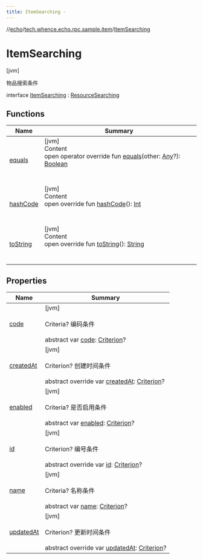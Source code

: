 ```yaml
---
title: ItemSearching -
---
```

//[echo](../../index.md)/[tech.whence.echo.rpc.sample.item](../index.md)/[ItemSearching](index.md)



# ItemSearching  
 [jvm] 

物品搜索条件

interface [ItemSearching](index.md) : [ResourceSearching](../../tech.whence.echo.rpc.sample.resource/-resource-searching/index.md)   


## Functions  
  
|  Name|  Summary| 
|---|---|
| [equals](../../tech.whence.echo.webclient.response.exception/-response-unrecognized-exception/index.md#kotlin/Any/equals/#kotlin.Any?/PointingToDeclaration/)| [jvm]  <br>Content  <br>open operator override fun [equals](../../tech.whence.echo.webclient.response.exception/-response-unrecognized-exception/index.md#kotlin/Any/equals/#kotlin.Any?/PointingToDeclaration/)(other: [Any](https://kotlinlang.org/api/latest/jvm/stdlib/kotlin/-any/index.html)?): [Boolean](https://kotlinlang.org/api/latest/jvm/stdlib/kotlin/-boolean/index.html)  <br><br><br>
| [hashCode](../../tech.whence.echo.webclient.response.exception/-response-unrecognized-exception/index.md#kotlin/Any/hashCode/#/PointingToDeclaration/)| [jvm]  <br>Content  <br>open override fun [hashCode](../../tech.whence.echo.webclient.response.exception/-response-unrecognized-exception/index.md#kotlin/Any/hashCode/#/PointingToDeclaration/)(): [Int](https://kotlinlang.org/api/latest/jvm/stdlib/kotlin/-int/index.html)  <br><br><br>
| [toString](../../tech.whence.echo.webclient.response.exception/-response-unrecognized-exception/index.md#kotlin/Any/toString/#/PointingToDeclaration/)| [jvm]  <br>Content  <br>open override fun [toString](../../tech.whence.echo.webclient.response.exception/-response-unrecognized-exception/index.md#kotlin/Any/toString/#/PointingToDeclaration/)(): [String](https://kotlinlang.org/api/latest/jvm/stdlib/kotlin/-string/index.html)  <br><br><br>


## Properties  
  
|  Name|  Summary| 
|---|---|
| [code](index.md#tech.whence.echo.rpc.sample.item/ItemSearching/code/#/PointingToDeclaration/)|  [jvm] <br><br>Criteria? 编码条件<br><br>abstract var [code](index.md#tech.whence.echo.rpc.sample.item/ItemSearching/code/#/PointingToDeclaration/): [Criterion](../../tech.whence.echo.rpc.request.search.criterion/-criterion/index.md)?   <br>
| [createdAt](index.md#tech.whence.echo.rpc.sample.item/ItemSearching/createdAt/#/PointingToDeclaration/)|  [jvm] <br><br>Criterion? 创建时间条件<br><br>abstract override var [createdAt](index.md#tech.whence.echo.rpc.sample.item/ItemSearching/createdAt/#/PointingToDeclaration/): [Criterion](../../tech.whence.echo.rpc.request.search.criterion/-criterion/index.md)?   <br>
| [enabled](index.md#tech.whence.echo.rpc.sample.item/ItemSearching/enabled/#/PointingToDeclaration/)|  [jvm] <br><br>Criteria? 是否启用条件<br><br>abstract var [enabled](index.md#tech.whence.echo.rpc.sample.item/ItemSearching/enabled/#/PointingToDeclaration/): [Criterion](../../tech.whence.echo.rpc.request.search.criterion/-criterion/index.md)?   <br>
| [id](index.md#tech.whence.echo.rpc.sample.item/ItemSearching/id/#/PointingToDeclaration/)|  [jvm] <br><br>Criterion? 编号条件<br><br>abstract override var [id](index.md#tech.whence.echo.rpc.sample.item/ItemSearching/id/#/PointingToDeclaration/): [Criterion](../../tech.whence.echo.rpc.request.search.criterion/-criterion/index.md)?   <br>
| [name](index.md#tech.whence.echo.rpc.sample.item/ItemSearching/name/#/PointingToDeclaration/)|  [jvm] <br><br>Criteria? 名称条件<br><br>abstract var [name](index.md#tech.whence.echo.rpc.sample.item/ItemSearching/name/#/PointingToDeclaration/): [Criterion](../../tech.whence.echo.rpc.request.search.criterion/-criterion/index.md)?   <br>
| [updatedAt](index.md#tech.whence.echo.rpc.sample.item/ItemSearching/updatedAt/#/PointingToDeclaration/)|  [jvm] <br><br>Criterion? 更新时间条件<br><br>abstract override var [updatedAt](index.md#tech.whence.echo.rpc.sample.item/ItemSearching/updatedAt/#/PointingToDeclaration/): [Criterion](../../tech.whence.echo.rpc.request.search.criterion/-criterion/index.md)?   <br>


